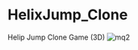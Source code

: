 # HelixJump_Clone
Helip Jump Clone Game (3D)
![mq2](https://user-images.githubusercontent.com/85257891/147848557-31e414c4-c326-4668-be23-b857f671bb1f.jpg)
